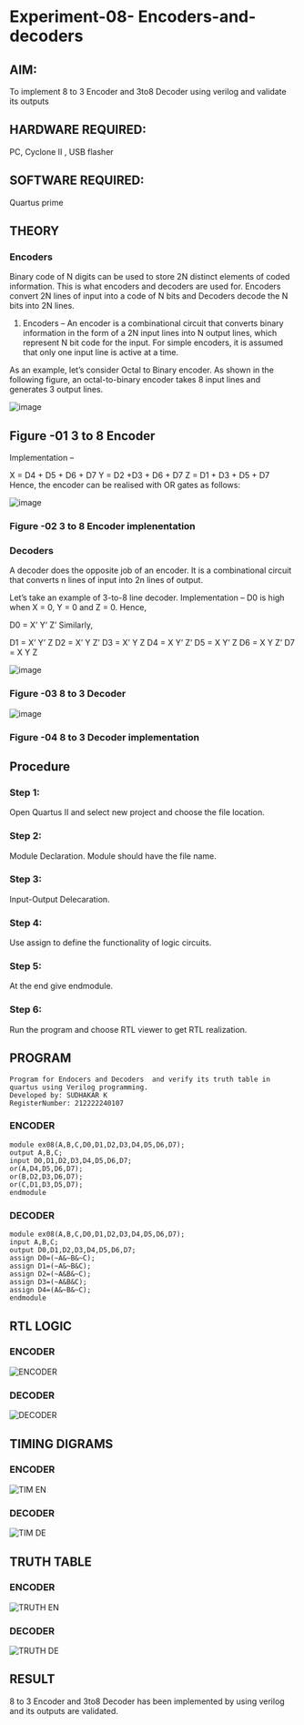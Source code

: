 # Experiment-08- Encoders-and-decoders 
## AIM: 
To implement 8 to 3 Encoder and  3to8 Decoder using verilog and validate its outputs
## HARDWARE REQUIRED:  
PC, Cyclone II , USB flasher
## SOFTWARE REQUIRED:   
Quartus prime
## THEORY 

### Encoders
Binary code of N digits can be used to store 2N distinct elements of coded information. This is what encoders and decoders are used for. Encoders convert 2N lines of input into a code of N bits and Decoders decode the N bits into 2N lines.

1. Encoders –
An encoder is a combinational circuit that converts binary information in the form of a 2N input lines into N output lines, which represent N bit code for the input. For simple encoders, it is assumed that only one input line is active at a time.

As an example, let’s consider Octal to Binary encoder. As shown in the following figure, an octal-to-binary encoder takes 8 input lines and generates 3 output lines.

![image](https://user-images.githubusercontent.com/36288975/171543588-bc0746df-a173-4b35-989e-5fb7d385fe8a.png)
## Figure -01 3 to 8 Encoder 


Implementation –

X = D4 + D5 + D6 + D7
Y = D2 +D3 + D6 + D7
Z = D1 + D3 + D5 + D7 
Hence, the encoder can be realised with OR gates as follows:


![image](https://user-images.githubusercontent.com/36288975/171543740-68403b82-aa93-4c98-9343-f32b14885a2e.png)
### Figure -02 3 to 8 Encoder implenentation 

 ### Decoders 
A decoder does the opposite job of an encoder. It is a combinational circuit that converts n lines of input into 2n lines of output.

Let’s take an example of 3-to-8 line decoder.
Implementation –
D0 is high when X = 0, Y = 0 and Z = 0. Hence,

D0 = X’ Y’ Z’ 
Similarly,

D1 = X’ Y’ Z
D2 = X’ Y Z’
D3 = X’ Y Z
D4 = X Y’ Z’
D5 = X Y’ Z
D6 = X Y Z’
D7 = X Y Z 


![image](https://user-images.githubusercontent.com/36288975/171543978-ee2d0671-2846-40a1-8705-507fd6287a49.png)
### Figure -03 8 to 3 Decoder 



![image](https://user-images.githubusercontent.com/36288975/171543866-5a6eace6-8683-49d7-9c4f-a7cb30ec3035.png)
### Figure -04 8 to 3 Decoder implementation 

## Procedure

### Step 1:
Open Quartus II and select new project and choose the file location.
### Step 2:
Module Declaration. Module should have the file name.
### Step 3:
Input-Output Delecaration.
### Step 4:
Use assign to define the functionality of logic circuits.
### Step 5:
At the end give endmodule.
### Step 6:
Run the program and choose RTL viewer to get RTL realization.

## PROGRAM 
```
Program for Endocers and Decoders  and verify its truth table in quartus using Verilog programming.
Developed by: SUDHAKAR K
RegisterNumber: 212222240107
```
### ENCODER
```
module ex08(A,B,C,D0,D1,D2,D3,D4,D5,D6,D7);
output A,B,C;
input D0,D1,D2,D3,D4,D5,D6,D7;
or(A,D4,D5,D6,D7);
or(B,D2,D3,D6,D7);
or(C,D1,D3,D5,D7);
endmodule
```
### DECODER
```
module ex08(A,B,C,D0,D1,D2,D3,D4,D5,D6,D7);
input A,B,C;
output D0,D1,D2,D3,D4,D5,D6,D7;
assign D0=(~A&~B&~C);
assign D1=(~A&~B&C);
assign D2=(~A&B&~C);
assign D3=(~A&B&C);
assign D4=(A&~B&~C);
endmodule
```
## RTL LOGIC  

### ENCODER
![ENCODER](https://github.com/Sudhakaroffical/Experiment-08-Encoders-and-decoders-/assets/118622513/421cd9ea-5b74-45ba-99e9-554fa809413a)



### DECODER
![DECODER](https://github.com/Sudhakaroffical/Experiment-08-Encoders-and-decoders-/assets/118622513/1fe1f4cb-f5ff-489f-af83-1ca4593aa089)




## TIMING DIGRAMS  

### ENCODER
![TIM EN](https://github.com/Sudhakaroffical/Experiment-08-Encoders-and-decoders-/assets/118622513/ab8c662c-92c9-4330-9f71-9368b2acd301)



### DECODER
![TIM DE](https://github.com/Sudhakaroffical/Experiment-08-Encoders-and-decoders-/assets/118622513/7501fd29-3739-4082-8438-f8a4837d59ed)



## TRUTH TABLE 

### ENCODER

![TRUTH EN](https://github.com/Sudhakaroffical/Experiment-08-Encoders-and-decoders-/assets/118622513/511514bf-d84c-40c9-8446-1d113eafc5c2)


### DECODER
![TRUTH DE](https://github.com/Sudhakaroffical/Experiment-08-Encoders-and-decoders-/assets/118622513/cc824586-114f-427e-8405-9585f9b9e203)


## RESULT
8 to 3 Encoder and  3to8 Decoder has been implemented by using verilog and its outputs are validated.
